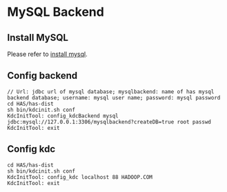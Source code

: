 <!--
  Licensed to the Apache Software Foundation (ASF) under one
  or more contributor license agreements.  See the NOTICE file
  distributed with this work for additional information
  regarding copyright ownership.  The ASF licenses this file
  to you under the Apache License, Version 2.0 (the
  "License"); you may not use this file except in compliance
  with the License.  You may obtain a copy of the License at

  http://www.apache.org/licenses/LICENSE-2.0

  Unless required by applicable law or agreed to in writing,
  software distributed under the License is distributed on an
  "AS IS" BASIS, WITHOUT WARRANTIES OR CONDITIONS OF ANY
  KIND, either express or implied.  See the License for the
  specific language governing permissions and limitations
  under the License.
-->

MySQL Backend
===============

## Install MySQL

Please refer to [install mysql](https://dev.mysql.com/doc/refman/5.7/en/linux-installation.html).

## Config backend
```
// Url: jdbc url of mysql database; mysqlbackend: name of has mysql backend database; username: mysql user name; password: mysql password
cd HAS/has-dist
sh bin/kdcinit.sh conf
KdcInitTool: config_kdcBackend mysql jdbc:mysql://127.0.0.1:3306/mysqlbackend?createDB=true root passwd
KdcInitTool: exit
```

## Config kdc
```
cd HAS/has-dist
sh bin/kdcinit.sh conf
KdcInitTool: config_kdc localhost 88 HADOOP.COM
KdcInitTool: exit
```
